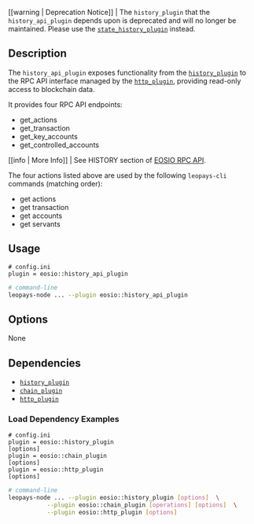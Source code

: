 [[warning | Deprecation Notice]]
| The `history_plugin` that the `history_api_plugin` depends upon is deprecated and will no longer be maintained. Please use the [`state_history_plugin`](../state_history_plugin/index.md) instead.

## Description

The `history_api_plugin` exposes functionality from the [`history_plugin`](../history_plugin/index.md) to the RPC API interface managed by the [`http_plugin`](../http_plugin/index.md), providing read-only access to blockchain data.

It provides four RPC API endpoints:

* get_actions
* get_transaction
* get_key_accounts
* get_controlled_accounts

[[info | More Info]]
| See HISTORY section of [EOSIO RPC API](https://developers.eos.io/eosio-nodeos/reference).

The four actions listed above are used by the following `leopays-cli` commands (matching order):

* get actions
* get transaction
* get accounts
* get servants

## Usage

```console
# config.ini
plugin = eosio::history_api_plugin
```
```sh
# command-line
leopays-node ... --plugin eosio::history_api_plugin
```

## Options

None

## Dependencies

* [`history_plugin`](../history_plugin/index.md)
* [`chain_plugin`](../chain_plugin/index.md)
* [`http_plugin`](../http_plugin/index.md)

### Load Dependency Examples

```console
# config.ini
plugin = eosio::history_plugin
[options]
plugin = eosio::chain_plugin
[options]
plugin = eosio::http_plugin
[options]
```
```sh
# command-line
leopays-node ... --plugin eosio::history_plugin [options]  \
           --plugin eosio::chain_plugin [operations] [options]  \
           --plugin eosio::http_plugin [options]
```
